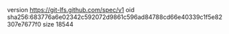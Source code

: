 version https://git-lfs.github.com/spec/v1
oid sha256:683776a6e02342c592072d9861c596ad84788cd66e40339c1f5e82307e7677f0
size 18544
